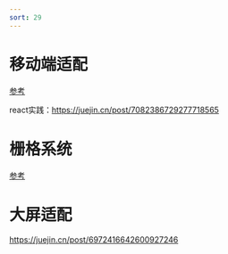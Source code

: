 ```yaml
---
sort: 29
---
```

# 移动端适配

[参考](https://juejin.cn/post/6953091677838344199#heading-1)

react实践：https://juejin.cn/post/7082386729277718565

# 栅格系统

[参考](https://juejin.cn/post/6953091677838344199#heading-1)


# 大屏适配

https://juejin.cn/post/6972416642600927246